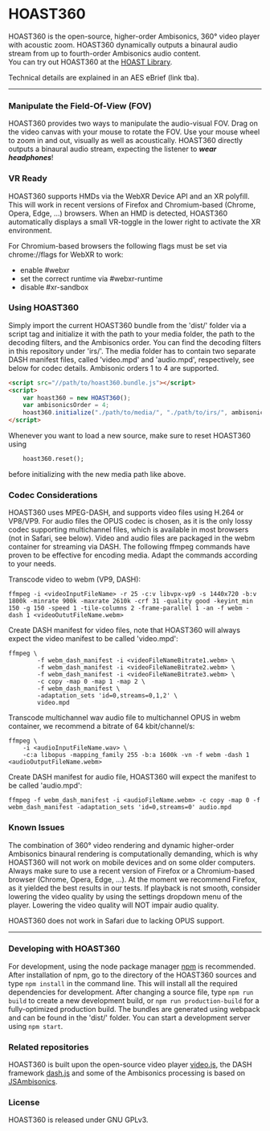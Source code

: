 # HOAST360

HOAST360 is the open-source, higher-order Ambisonics, 360° video player with acoustic zoom. HOAST360 dynamically outputs a binaural audio stream from up to fourth-order Ambisonics audio content.  
You can try out HOAST360 at the [HOAST Library](https://hoast.iem.at).

Technical details are explained in an AES eBrief (link tba).

----------
### Manipulate the Field-Of-View (FOV)
HOAST360 provides two ways to manipulate the audio-visual FOV. Drag on the video canvas with your mouse to rotate the FOV. Use your mouse wheel to zoom in and out, visually as well as acoustically. HOAST360 directly outputs a binaural audio stream, expecting the listener to **_wear headphones_**!

### VR Ready
HOAST360 supports HMDs via the WebXR Device API and an XR polyfill. This will work in recent versions of Firefox and Chromium-based (Chrome, Opera, Edge, ...) browsers. When an HMD is detected, HOAST360 automatically displays a small VR-toggle in the lower right to activate the XR environment.

For Chromium-based browsers the following flags must be set via chrome://flags for WebXR to work:
 - enable #webxr
 - set the correct runtime via #webxr-runtime
 - disable #xr-sandbox

### Using HOAST360
Simply import the current HOAST360 bundle from the 'dist/' folder via a script tag and initialize it with the path to your media folder, the path to the decoding filters, and the Ambisonics order. You can find the decoding filters in this repository under 'irs/'. The media folder has to contain two separate DASH manifest files, called 'video.mpd' and 'audio.mpd', respectively, see below for codec details. Ambisonic orders 1 to 4 are supported.
```html
<script src="//path/to/hoast360.bundle.js"></script>
<script>
    var hoast360 = new HOAST360();
    var ambisonicsOrder = 4;
    hoast360.initialize("./path/to/media/", "./path/to/irs/", ambisonicsOrder);
</script>
```
Whenever you want to load a new source, make sure to reset HOAST360 using
```html
    hoast360.reset();
```
before initializing with the new media path like above.

### Codec Considerations
HOAST360 uses MPEG-DASH, and supports video files using H.264 or VP8/VP9. For audio files the OPUS codec is chosen, as it is the only lossy codec supporting multichannel files, which is available in most browsers (not in Safari, see below). Video and audio files are packaged in the webm container for streaming via DASH. The following ffmpeg commands have proven to be effective for encoding media. Adapt the commands according to your needs.

Transcode video to webm (VP9, DASH):
```
ffmpeg -i <videoInputFileName> -r 25 -c:v libvpx-vp9 -s 1440x720 -b:v 1800k -minrate 900k -maxrate 2610k -crf 31 -quality good -keyint_min 150 -g 150 -speed 1 -tile-columns 2 -frame-parallel 1 -an -f webm -dash 1 <videoOututFileName.webm>
```

Create DASH manifest for video files, note that HOAST360 will always expect the video manifest to be called 'video.mpd':
```
ffmpeg \
        -f webm_dash_manifest -i <videoFileNameBitrate1.webm> \
        -f webm_dash_manifest -i <videoFileNameBitrate2.webm> \
        -f webm_dash_manifest -i <videoFileNameBitrate3.webm> \
        -c copy -map 0 -map 1 -map 2 \
        -f webm_dash_manifest \
        -adaptation_sets 'id=0,streams=0,1,2' \
        video.mpd
````
Transcode multichannel wav audio file to multichannel OPUS in webm container, we recommend a bitrate of 64 kbit/channel/s:
```
ffmpeg \
    -i <audioInputFileName.wav> \
    -c:a libopus -mapping_family 255 -b:a 1600k -vn -f webm -dash 1 <audioOutputFileName.webm>
```
Create DASH manifest for audio file, HOAST360 will expect the manifest to be called 'audio.mpd':
```
ffmpeg -f webm_dash_manifest -i <audioFileName.webm> -c copy -map 0 -f webm_dash_manifest -adaptation_sets 'id=0,streams=0' audio.mpd
```

### Known Issues
The combination of 360° video rendering and dynamic higher-order Ambisonics binaural rendering is computationally demanding, which is why HOAST360 will not work on mobile devices and on some older computers. Always make sure to use a recent version of Firefox or a Chromium-based browser (Chrome, Opera, Edge, ...). At the moment we recommend Firefox, as it yielded the best results in our tests. If playback is not smooth, consider lowering the video quality by using the settings dropdown menu of the player. Lowering the video quality will NOT impair audio quality.


HOAST360 does not work in Safari due to lacking OPUS support.

----------
### Developing with HOAST360
For development, using the node package manager [npm](https://www.npmjs.com/) is recommended. After installation of npm, go to the directory of the HOAST360 sources and type `npm install` in the command line. This will install all the required dependencies for development. After changing a source file, type `npm run build` to create a new development build, or `npm run production-build` for a fully-optimized production build. The bundles are generated using webpack and can be found in the 'dist/' folder. You can start a development server using `npm start`.

### Related repositories
HOAST360 is built upon the open-source video player [video.js](https://videojs.com/), the DASH framework [dash.js](https://github.com/Dash-Industry-Forum/dash.js/wiki) and some of the Ambisonics processing is based on [JSAmbisonics](https://github.com/polarch/JSAmbisonics).

### License
HOAST360 is released under GNU GPLv3.